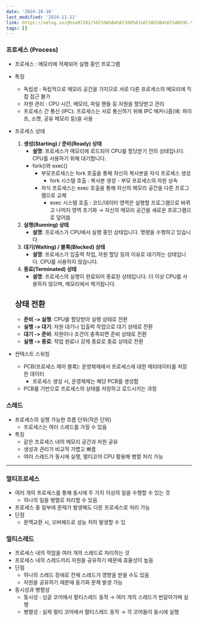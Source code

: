 ```yaml
---
date: '2024-10-16'
last_modified: '2024-11-21'
link: https://velog.io/@hso07202/%EC%9A%B4%EC%98%81%EC%B2%B4%EC%A0%9C-%ED%94%84%EB%A1%9C%EC%84%B8%EC%8A%A4-%EC%8A%A4%EB%A0%88%EB%93%9C
tags: []
---
```


### 프로세스 (Process)

  * 프로세스 : 메모리에 적재되어 실행 중인 프로그램
  * 특징
    * 독립성 : 독립적으로 메모리 공간을 가지므로 서로 다른 프로세스의 메모리에 직접 접근 불가
    * 자원 관리 : CPU 시간, 메모리, 파일 핸들 등 자원을 할당받고 관리
    * 프로세스 간 통신 (IPC): 프로세스는 서로 통신하기 위해 IPC 메커니즘(예: 파이프, 소켓, 공유 메모리 등)을 사용
  * 프로세스 상태


    
    
    1. **생성(Starting) / 준비(Ready) 상태**
        - **설명**: 프로세스가 메모리에 로드되어 CPU를 할당받기 전의 상태입니다. CPU를 사용하기 위해 대기합니다.
        - fork()와 exec()
            - 부모프로세스는 fork 호출을 통해 자신의 복사본을 자식 프로세스 생성
                - fork 시스템 호출 : 복사본 생성 - 부모 프로세스의 자원 상속
            - 자식 프로세스는 exec 호출을 통해 자신의 메모리 공간을 다른 프로그램으로 교체
                - exec 시스템 호출 : 코드/데이터 영역은 실행할 프로그램으로 바뀌고 나머지 영역 초기화 → 자신의 메모리 공간을 새로운 프로그램으로 덮어씀
    2. **실행(Running) 상태**
        - **설명**: 프로세스가 CPU에서 실행 중인 상태입니다. 명령을 수행하고 있습니다.
    3. **대기(Waiting) / 블록(Blocked) 상태**
        - **설명**: 프로세스가 입출력 작업, 자원 할당 등의 이유로 대기하는 상태입니다. CPU를 사용하지 않습니다.
    4. **종료(Terminated) 상태**
        - **설명**: 프로세스의 실행이 완료되어 종료된 상태입니다. 더 이상 CPU를 사용하지 않으며, 메모리에서 제거됩니다.
    
    ## 상태 전환
    
    - **준비 -> 실행**: CPU를 할당받아 실행 상태로 전환
    - **실행 -> 대기**: 자원 대기나 입출력 작업으로 대기 상태로 전환
    - **대기 -> 준비**: 자원이나 조건이 충족되면 준비 상태로 전환
    - **실행 -> 종료**: 작업 완료나 강제 종료로 종료 상태로 전환

  * 컨텍스트 스위칭
    * PCB(프로세스 제어 블록): 운영체제에서 프로세스에 대한 메타데이터를 저장한 데이터
      * 프로세스 생성 시, 운영체제는 해당 PCB를 생성함
    * PCB를 기반으로 프로세스의 상태를 저장하고 로드시키는 과정



### 스레드

  * 프로세스의 실행 가능한 흐름 단위(작은 단위)
    * 프로세스는 여러 스레드를 가질 수 있음
  * 특징
    * 같은 프로세스 내의 메모리 공간과 자원 공유
    * 생성과 관리가 비교적 가볍고 빠름
    * 여러 스레드가 동시에 실행, 멀티코어 CPU 활용해 병렬 처리 가능



* * *

### 멀티프로세스

  * 여러 개의 프로세스를 통해 동시에 두 가지 이상의 일을 수행할 수 있는 것
    * 하나의 일을 병렬로 처리할 수 있음
  * 프로세스 중 일부에 문제가 발생해도 다른 프로세스로 처리 가능
  * 단점
    * 문맥교환 시, 오버헤드로 성능 저하 발생할 수 있



### 멀티스레드

  * 프로세스 내의 작업을 여러 개의 스레드로 처리하는 것
  * 프로세스 내의 스레드끼리 자원을 공유하기 때문에 효율성이 높음
  * 단점
    * 하나의 스레드 장애로 전체 스레드가 영향을 받을 수도 있음
    * 자원을 공유하기 때문에 동기화 문제 발생 가능
  * 동시성과 병렬성
    * 동시성 : 싱글 코어에서 멀티스레드 동작 → 여러 개의 스레드가 번갈아가며 실행
    * 병렬성 : 실제 멀티 코어에서 멀티스레드 동작 → 각 코어들이 동시에 실행